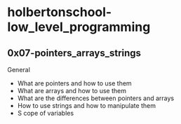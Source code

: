 # holbertonschool-low_level_programming

## 0x07-pointers_arrays_strings

General

- What are pointers and how to use them
- What are arrays and how to use them
- What are the differences between pointers and arrays
- How to use strings and how to manipulate them
- S cope of variables
